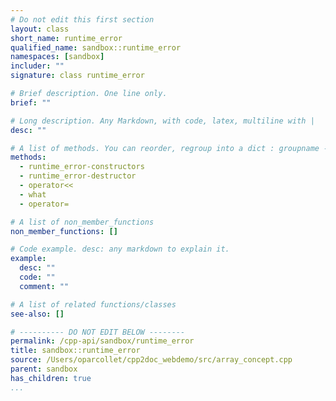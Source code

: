 ```yaml
---
# Do not edit this first section
layout: class
short_name: runtime_error
qualified_name: sandbox::runtime_error
namespaces: [sandbox]
includer: ""
signature: class runtime_error

# Brief description. One line only.
brief: ""

# Long description. Any Markdown, with code, latex, multiline with |
desc: ""

# A list of methods. You can reorder, regroup into a dict : groupname -> list
methods:
  - runtime_error-constructors
  - runtime_error-destructor
  - operator<<
  - what
  - operator=

# A list of non_member_functions
non_member_functions: []

# Code example. desc: any markdown to explain it.
example:
  desc: ""
  code: ""
  comment: ""

# A list of related functions/classes
see-also: []

# ---------- DO NOT EDIT BELOW --------
permalink: /cpp-api/sandbox/runtime_error
title: sandbox::runtime_error
source: /Users/oparcollet/cpp2doc_webdemo/src/array_concept.cpp
parent: sandbox
has_children: true
...
```


